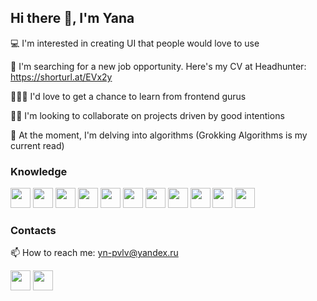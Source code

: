 ## Hi there 👋, I'm Yana

💻 I'm interested in creating UI that people would love to use

🤔 I'm searching for a new job opportunity. Here's my CV at Headhunter: <a href='https://yoshkar-ola.hh.ru/resume/bcf49f7fff0dd34c190039ed1f316433507078'>https://shorturl.at/EVx2y</a>

👨🏻‍💻 I'd love to get a chance to learn from frontend gurus

👯‍♀️ I'm looking to collaborate on projects driven by good intentions

🔭 At the moment, I'm delving into algorithms (Grokking Algorithms is my current read)

### Knowledge
<a href="https://developer.mozilla.org/en-US/docs/Web/JavaScript"><img height="32" width="32" src="https://cdn.simpleicons.org/javascript" /></a>
<a href="https://www.typescriptlang.org/"><img height="32" width="32" src="https://cdn.simpleicons.org/typescript" /></a>
<a href="https://www.w3.org/Style/CSS/Overview.en.html"><img height="32" width="32" src="https://cdn.simpleicons.org/css3" /></a>
<a href="https://webpack.js.org/"><img height="32" width="32" src="https://cdn.simpleicons.org/webpack" /></a>
<a href="https://www.w3.org/TR/2011/WD-html5-20110405/"><img height="32" width="32" src="https://cdn.simpleicons.org/html5" /></a>
<a href="https://react.dev/"><img height="32" width="32" src="https://cdn.simpleicons.org/react" /></a>
<a href="https://redux.js.org/"><img height="32" width="32" src="https://cdn.simpleicons.org/redux" /></a>
<a href="https://figma.com"><img height="32" width="32" src="https://cdn.simpleicons.org/figma" /></a>
<a href="https://docs.cypress.io/"><img height="32" width="32" src="https://cdn.simpleicons.org/cypress" /></a>
<a href="https://jestjs.io/"><img height="32" width="32" src="https://cdn.simpleicons.org/jest" /></a>
<a href="https://eslint.org/"><img height="32" width="32" src="https://cdn.simpleicons.org/eslint" /></a>

### Contacts
📫 How to reach me: yn-pvlv@yandex.ru

<a href="https://t.me/ynpvlv"><img height="32" width="32" src="https://cdn.simpleicons.org/telegram/26A5E4" /></a>
<a href="https://wa.me/qr/AY5DZJ3WL474E1"><img height="32" width="32" src="https://cdn.simpleicons.org/whatsapp/25D366" /></a>
